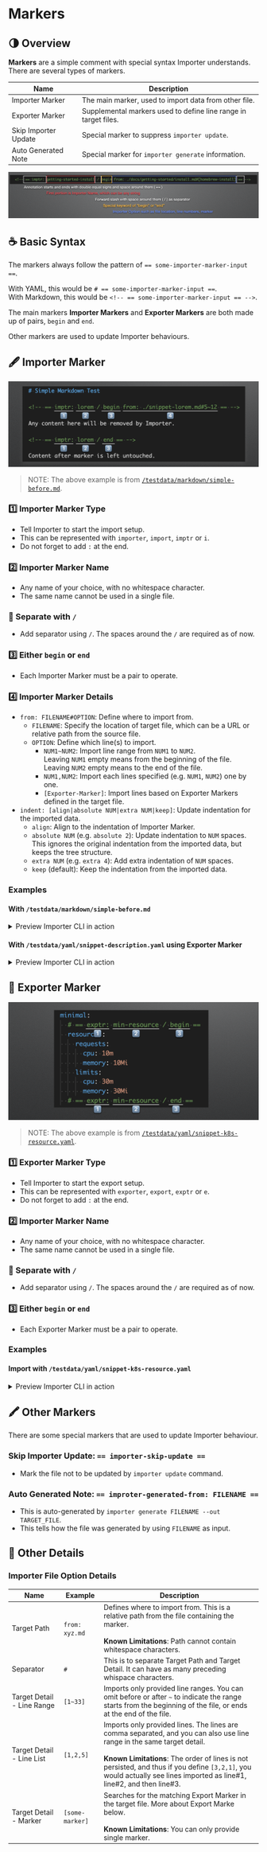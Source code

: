 <!-- == importer-skip-update == -->

# Markers

## 🌗 Overview

<!-- == export: basic-marker / begin == -->

**Markers** are a simple comment with special syntax Importer understands. There
are several types of markers.

| Name                 | Description                                                     |
| -------------------- | --------------------------------------------------------------- |
| Importer Marker      | The main marker, used to import data from other file.           |
| Exporter Marker      | Supplemental markers used to define line range in target files. |
| Skip Importer Update | Special marker to suppress `importer update`.                   |
| Auto Generated Note  | Special marker for `importer generate` information.             |

![Marker explained][marker-explanation]

[marker-explanation]: /assets/images/marker-explanation.png "Marker Explanation"

<!-- == export: basic-marker / end == -->

## ☕️ Basic Syntax

The markers always follow the pattern of `== some-importer-marker-input ==`.

With YAML, this would be `# == some-importer-marker-input ==`.\
With Markdown, this would be `<!-- == some-importer-marker-input == -->`.

The main markers **Importer Markers** and **Exporter Markers** are both made up of pairs, `begin` and `end`.

Other markers are used to update Importer behaviours.

## 🖋 Importer Marker

![Importer Marker Syntax](/assets/images/importer-marker-syntax.png)

> NOTE: The above example is from [`/testdata/markdown/simple-before.md`](/testdata/markdown/simple-before.md).

### 1️⃣ Importer Marker Type

- Tell Importer to start the import setup.
- This can be represented with `importer`, `import`, `imptr` or `i`.
- Do not forget to add `:` at the end.

### 2️⃣ Importer Marker Name

- Any name of your choice, with no whitespace character.
- The same name cannot be used in a single file.

### 📃 Separate with `/`

- Add separator using `/`. The spaces around the `/` are required as of now.

### 3️⃣ Either `begin` or `end`

- Each Importer Marker must be a pair to operate.

### 4️⃣ Importer Marker Details

- `from: FILENAME#OPTION`: Define where to import from.
  - `FILENAME`: Specify the location of target file, which can be a URL or relative path from the source file.
  - `OPTION`: Define which line(s) to import.
    - `NUM1~NUM2`: Import line range from `NUM1` to `NUM2`.\
      Leaving `NUM1` empty means from the beginning of the file.\
      Leaving `NUM2` empty means to the end of the file.
    - `NUM1,NUM2`: Import each lines specified (e.g. `NUM1`, `NUM2`) one by one.
    - `[Exporter-Marker]`: Import lines based on Exporter Markers defined in the target file.
- `indent: [align|absolute NUM|extra NUM|keep]`: Update indentation for the imported data.
  - `align`: Align to the indentation of Importer Marker.
  - `absolute NUM` (e.g. `absolute 2`): Update indentation to `NUM` spaces. This ignores the original indentation from the imported data, but keeps the tree structure.
  - `extra NUM` (e.g. `extra 4`): Add extra indentation of `NUM` spaces.
  - `keep` (default): Keep the indentation from the imported data.

### Examples

#### With `/testdata/markdown/simple-before.md`

<details>
<summary>Preview Importer CLI in action</summary>

```console
$ importer preview testdata/markdown/simple-before.md
---------------------------------------
Content Before:
1:      # Simple Markdown Test
2:
3:      <!-- == imptr: lorem / begin from: ./snippet-lorem.md#5~12 == -->
4:
5:      Any content here will be removed by Importer.
6:
7:      <!-- == imptr: lorem / end == -->
8:
9:      Content after marker is left untouched.
---------------------------------------

---------------------------------------
Content After Purged:
1:      # Simple Markdown Test
2:
3:      <!-- == imptr: lorem / begin from: ./snippet-lorem.md#5~12 == -->
4:      <!-- == imptr: lorem / end == -->
5:
6:      Content after marker is left untouched.
---------------------------------------

---------------------------------------
Content After Processed:
1:      # Simple Markdown Test
2:
3:      <!-- == imptr: lorem / begin from: ./snippet-lorem.md#5~12 == -->
4:      "Lorem ipsum dolor sit amet,
5:      consectetur adipiscing elit,
6:      sed do eiusmod tempor incididunt ut labore et dolore magna aliqua.
7:      Ut enim ad minim veniam,
8:      quis nostrud exercitation ullamco laboris nisi ut aliquip ex ea commodo consequat.
9:      Duis aute irure dolor in reprehenderit in voluptate velit esse cillum dolore eu fugiat nulla pariatur.
10:     Excepteur sint occaecat cupidatat non proident,
11:     sunt in culpa qui officia deserunt mollit anim id est laborum."
12:     <!-- == imptr: lorem / end == -->
13:
14:     Content after marker is left untouched.
---------------------------------------

You can replace the file content with either of the commands below:

  importer update testdata/markdown/simple-before.md     Replace the file content with the Importer processed file.
  importer purge testdata/markdown/simple-before.md      Replace the file content by removing all data between marker pairs.

You can find more with 'importer help'
```

</details>

#### With `/testdata/yaml/snippet-description.yaml` using Exporter Marker

<details>
<summary>Preview Importer CLI in action</summary>

```console
$ cat testdata/yaml/snippet-description.yaml
# == export: for-demo / begin ==
description: |
  This demonstrates how importing YAML snippet is made possible, without
  changing YAML handling at all.
# == export: for-demo / end ==

$ importer preview testdata/yaml/demo-before.yaml
---------------------------------------
Content Before:
1:      title: Demo of YAML Importer
2:      # == import: description / begin from: ./snippet-description.yaml#[for-demo] ==
3:      dummy: This will be replaced
4:      # == import: description / end ==
---------------------------------------

---------------------------------------
Content After Purged:
1:      title: Demo of YAML Importer
2:      # == import: description / begin from: ./snippet-description.yaml#[for-demo] ==
3:      # == import: description / end ==
---------------------------------------

---------------------------------------
Content After Processed:
1:      title: Demo of YAML Importer
2:      # == import: description / begin from: ./snippet-description.yaml#[for-demo] ==
3:      description: |
4:        This demonstrates how importing YAML snippet is made possible, without
5:        changing YAML handling at all.
6:      # == import: description / end ==
---------------------------------------

You can replace the file content with either of the commands below:

  importer update testdata/yaml/demo-before.yaml     Replace the file content with the Importer processed file.
  importer purge testdata/yaml/demo-before.yaml      Replace the file content by removing all data between marker pairs.

You can find more with 'importer help'
```

</details>

## 📝 Exporter Marker

![Exporter Marker Syntax](/assets/images/exporter-marker-syntax.png)

> NOTE: The above example is from [`/testdata/yaml/snippet-k8s-resource.yaml`](/testdata/yaml/snippet-k8s-resource.yaml).

### 1️⃣ Exporter Marker Type

- Tell Importer to start the export setup.
- This can be represented with `exporter`, `export`, `exptr` or `e`.
- Do not forget to add `:` at the end.

### 2️⃣ Importer Marker Name

- Any name of your choice, with no whitespace character.
- The same name cannot be used in a single file.

### 📃 Separate with `/`

- Add separator using `/`. The spaces around the `/` are required as of now.

### 3️⃣ Either `begin` or `end`

- Each Exporter Marker must be a pair to operate.

### Examples

#### Import with `/testdata/yaml/snippet-k8s-resource.yaml`

<details>
<summary>Preview Importer CLI in action</summary>

```console
$ importer preview testdata/yaml/k8s-color-svc-before.yaml
---------------------------------------
Content Before:
1:      ---
2:      apiVersion: v1
3:      kind: Service
4:      metadata:
5:        name: color-svc-only-green
6:        labels:
7:          app.kubernetes.io/name: color-svc-only-green
8:      spec:
9:        ports:
10:         - name: http
11:           port: 8800
12:           targetPort: 8800
13:       selector:
14:         app.kubernetes.io/name: color-svc-only-green
15:     ---
16:     apiVersion: apps/v1
17:     kind: Deployment
18:     metadata:
19:       name: color-svc-only-green
20:     spec:
21:       replicas: 1
22:       selector:
23:         matchLabels:
24:           app.kubernetes.io/name: color-svc-only-green
25:           app.kubernetes.io/version: v1
26:       template:
27:         metadata:
28:           labels:
29:             app.kubernetes.io/name: color-svc-only-green
30:             app.kubernetes.io/version: v1
31:         spec:
32:           serviceAccountName: color-svc
33:           containers:
34:             # == i: latest-color-svc / begin from: ./snippet-k8s-color-svc.yaml#[latest-svc] indent: align ==
35:             - image: docker.io/rytswd/color-svc:latest
36:               name: color-svc
37:               command:
38:                 - color-svc
39:               ports:
40:                 - containerPort: 8800
41:               # == i: latest-color-svc / end ==
42:
43:               env:
44:                 # == i: color-svc-default-envs / begin from: ./snippet-k8s-color-svc.yaml#[basic-envs] indent: align ==
45:                 # == i: color-svc-default-envs / end ==
46:                 - name: DISABLE_RED
47:                   value: "true"
48:                 - name: DISABLE_GREEN
49:                   value: "false" # The same as default
50:                 - name: DISABLE_BLUE
51:                   value: "true"
52:                 - name: DISABLE_YELLOW
53:                   value: "true"
54:
55:               # == i: resource-footprint / begin from: ./snippet-k8s-resource.yaml#[min-resource] indent: align ==
56:               data: |
57:                 this will be purged
58:               # == i: resource-footprint / end ==
---------------------------------------

---------------------------------------
Content After Purged:
1:      ---
2:      apiVersion: v1
3:      kind: Service
4:      metadata:
5:        name: color-svc-only-green
6:        labels:
7:          app.kubernetes.io/name: color-svc-only-green
8:      spec:
9:        ports:
10:         - name: http
11:           port: 8800
12:           targetPort: 8800
13:       selector:
14:         app.kubernetes.io/name: color-svc-only-green
15:     ---
16:     apiVersion: apps/v1
17:     kind: Deployment
18:     metadata:
19:       name: color-svc-only-green
20:     spec:
21:       replicas: 1
22:       selector:
23:         matchLabels:
24:           app.kubernetes.io/name: color-svc-only-green
25:           app.kubernetes.io/version: v1
26:       template:
27:         metadata:
28:           labels:
29:             app.kubernetes.io/name: color-svc-only-green
30:             app.kubernetes.io/version: v1
31:         spec:
32:           serviceAccountName: color-svc
33:           containers:
34:             # == i: latest-color-svc / begin from: ./snippet-k8s-color-svc.yaml#[latest-svc] indent: align ==
35:               # == i: latest-color-svc / end ==
36:
37:               env:
38:                 # == i: color-svc-default-envs / begin from: ./snippet-k8s-color-svc.yaml#[basic-envs] indent: align ==
39:                 # == i: color-svc-default-envs / end ==
40:                 - name: DISABLE_RED
41:                   value: "true"
42:                 - name: DISABLE_GREEN
43:                   value: "false" # The same as default
44:                 - name: DISABLE_BLUE
45:                   value: "true"
46:                 - name: DISABLE_YELLOW
47:                   value: "true"
48:
49:               # == i: resource-footprint / begin from: ./snippet-k8s-resource.yaml#[min-resource] indent: align ==
50:               # == i: resource-footprint / end ==
---------------------------------------

---------------------------------------
Content After Processed:
1:      ---
2:      apiVersion: v1
3:      kind: Service
4:      metadata:
5:        name: color-svc-only-green
6:        labels:
7:          app.kubernetes.io/name: color-svc-only-green
8:      spec:
9:        ports:
10:         - name: http
11:           port: 8800
12:           targetPort: 8800
13:       selector:
14:         app.kubernetes.io/name: color-svc-only-green
15:     ---
16:     apiVersion: apps/v1
17:     kind: Deployment
18:     metadata:
19:       name: color-svc-only-green
20:     spec:
21:       replicas: 1
22:       selector:
23:         matchLabels:
24:           app.kubernetes.io/name: color-svc-only-green
25:           app.kubernetes.io/version: v1
26:       template:
27:         metadata:
28:           labels:
29:             app.kubernetes.io/name: color-svc-only-green
30:             app.kubernetes.io/version: v1
31:         spec:
32:           serviceAccountName: color-svc
33:           containers:
34:             # == i: latest-color-svc / begin from: ./snippet-k8s-color-svc.yaml#[latest-svc] indent: align ==
35:             - image: docker.io/rytswd/color-svc:latest
36:               name: color-svc
37:               command:
38:                 - color-svc
39:               ports:
40:                 - containerPort: 8800
41:               # == i: latest-color-svc / end ==
42:
43:               env:
44:                 # == i: color-svc-default-envs / begin from: ./snippet-k8s-color-svc.yaml#[basic-envs] indent: align ==
45:                 - name: ENABLE_DELAY
46:                   value: "true"
47:                 - name: DELAY_DURATION_MILLISECOND
48:                   value: "500"
49:                 - name: ENABLE_CORS
50:                   value: "true"
51:                 # == i: color-svc-default-envs / end ==
52:                 - name: DISABLE_RED
53:                   value: "true"
54:                 - name: DISABLE_GREEN
55:                   value: "false" # The same as default
56:                 - name: DISABLE_BLUE
57:                   value: "true"
58:                 - name: DISABLE_YELLOW
59:                   value: "true"
60:
61:               # == i: resource-footprint / begin from: ./snippet-k8s-resource.yaml#[min-resource] indent: align ==
62:               resources:
63:                 requests:
64:                   cpu: 10m
65:                   memory: 10Mi
66:                 limits:
67:                   cpu: 30m
68:                   memory: 30Mi
69:               # == i: resource-footprint / end ==
---------------------------------------

You can replace the file content with either of the commands below:

  importer update testdata/yaml/k8s-color-svc-before.yaml     Replace the file content with the Importer processed file.
  importer purge testdata/yaml/k8s-color-svc-before.yaml      Replace the file content by removing all data between marker pairs.

You can find more with 'importer help'
```

</details>

## 🖍 Other Markers

There are some special markers that are used to update Importer behaviour.

### Skip Importer Update: `== importer-skip-update ==`

- Mark the file not to be updated by `importer update` command.

### Auto Generated Note: `== improter-generated-from: FILENAME ==`

- This is auto-generated by `importer generate FILENAME --out TARGET_FILE`.
- This tells how the file was generated by using `FILENAME` as input.

## 🔬 Other Details

### Importer File Option Details

| Name                       | Example         | Description                                                                                                                                                                                                                                                                                                 |
| -------------------------- | --------------- | ----------------------------------------------------------------------------------------------------------------------------------------------------------------------------------------------------------------------------------------------------------------------------------------------------------- |
| Target Path                | `from: xyz.md`  | Defines where to import from. This is a relative path from the file containing the marker.<br /><br /> **Known Limitations**: Path cannot contain whitespace characters.                                                                                                                                    |
| Separator                  | `#`             | This is to separate Target Path and Target Detail. It can have as many preceding whispace characters.                                                                                                                                                                                                       |
| Target Detail - Line Range | `[1~33]`        | Imports only provided line ranges. You can omit before or after `~` to indicate the range starts from the beginning of the file, or ends at the end of the file.                                                                                                                                            |
| Target Detail - Line List  | `[1,2,5]`       | Imports only provided lines. The lines are comma separated, and you can also use line range in the same target detail. <br /><br /> **Known Limitations**: The order of lines is not persisted, and thus if you define `[3,2,1]`, you would actually see lines imported as line#1, line#2, and then line#3. |
| Target Detail - Marker     | `[some-marker]` | Searches for the matching Export Marker in the target file. More about Export Marke below. <br /><br /> **Known Limitations**: You can only provide single marker.                                                                                                                                          |
